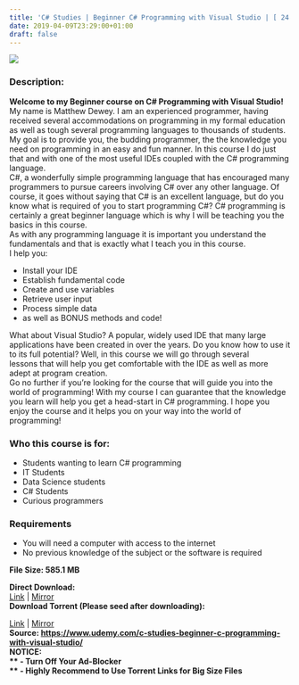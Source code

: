 ```yaml
---
title: 'C# Studies | Beginner C# Programming with Visual Studio | [ 24.99$ Course For Free ]'
date: 2019-04-09T23:29:00+01:00
draft: false
---
```


[![](https://1.bp.blogspot.com/-PKSThgeLAoE/XK0b9h3hqzI/AAAAAAAABmk/NI_g8Y_OykcYqoC6PImDzCP_twDe9TGpACLcBGAs/s640/C-Studies-Beginner-C-Programming-with-Visual-Studio.jpg)](https://1.bp.blogspot.com/-PKSThgeLAoE/XK0b9h3hqzI/AAAAAAAABmk/NI_g8Y_OykcYqoC6PImDzCP_twDe9TGpACLcBGAs/s1600/C-Studies-Beginner-C-Programming-with-Visual-Studio.jpg)

  

### Description:

**Welcome to my Beginner course on C# Programming with Visual Studio!**  
My name is Matthew Dewey. I am an experienced programmer, having received several accommodations on programming in my formal education as well as tough several programming languages to thousands of students. My goal is to provide you, the budding programmer, the the knowledge you need on programming in an easy and fun manner. In this course I do just that and with one of the most useful IDEs coupled with the C# programming language.  
C#, a wonderfully simple programming language that has encouraged many programmers to pursue careers involving C# over any other language. Of course, it goes without saying that C# is an excellent language, but do you know what is required of you to start programming C#? C# programming is certainly a great beginner language which is why I will be teaching you the basics in this course.  
As with any programming language it is important you understand the fundamentals and that is exactly what I teach you in this course.  
I help you:  

*   Install your IDE
*   Establish fundamental code
*   Create and use variables
*   Retrieve user input
*   Process simple data
*   as well as BONUS methods and code!

What about Visual Studio? A popular, widely used IDE that many large applications have been created in over the years. Do you know how to use it to its full potential? Well, in this course we will go through several lessons that will help you get comfortable with the IDE as well as more adept at program creation.  
Go no further if you’re looking for the course that will guide you into the world of programming! With my course I can guarantee that the knowledge you learn will help you get a head-start in C# programming. I hope you enjoy the course and it helps you on your way into the world of programming!  

### Who this course is for:

*   Students wanting to learn C# programming
*   IT Students
*   Data Science students
*   C# Students
*   Curious programmers

### Requirements

*   You will need a computer with access to the internet
*   No previous knowledge of the subject or the software is required

**File Size: 585.1 MB**

**Direct Download:**  
[Link](http://crowdurl.com/CStudieslink1) | [Mirror](http://crowdurl.com/CStudieslink2)  
**Download Torrent (Please seed after downloading):**  

[Link](http://crowdurl.com/CStudiestorrent1) | [Mirror](http://crowdurl.com/CStudiestorrent2)  
**Source: **https://www.udemy.com/c-studies-beginner-c-programming-with-visual-studio/  
**NOTICE:**  
** - Turn Off Your Ad-Blocker**  
** - Highly Recommend to Use Torrent Links for Big Size Files**